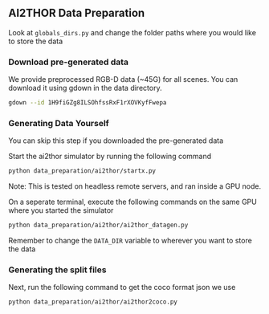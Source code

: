 ## AI2THOR Data Preparation

Look at `globals_dirs.py` and change the folder paths where you would like to store the data


### Download pre-generated data
We provide preprocessed RGB-D data (~45G) for all scenes. You can download it using gdown in the data directory.

```bash
gdown --id 1H9fiGZg8ILSOhfssRxF1rXOVKyfFwepa
```

### Generating Data Yourself
You can skip this step if you downloaded the pre-generated data

Start the ai2thor simulator by running the following command
```bash
python data_preparation/ai2thor/startx.py
```
Note: This is tested on headless remote servers, and ran inside a GPU node.

On a seperate terminal, execute the following commands on the same GPU where you started the simulator

```bash
python data_preparation/ai2thor/ai2thor_datagen.py
```
Remember to change the `DATA_DIR` variable to wherever you want to store the data

### Generating the split files
Next, run the following command to get the coco format json we use
```bash
python data_preparation/ai2thor/ai2thor2coco.py
```
